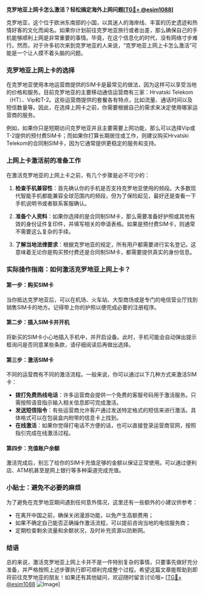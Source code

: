 **克罗地亚上网卡怎么激活？轻松搞定海外上网问题[[TG💪+ @esim1088](https://t.me/s/esim1088)]**

克罗地亚，这个位于欧洲东南部的小国，以其迷人的海岸线、丰富的历史遗迹和热情好客的文化而闻名。如果你计划前往克罗地亚旅行或者出差，那么确保自己的手机能够顺利上网是非常重要的事情。毕竟，在这个信息化的时代，没有网络寸步难行。然而，对于许多初次来到克罗地亚的人来说，“克罗地亚上网上卡怎么激活”可能是一个让人摸不着头脑的问题。

### 克罗地亚上网上卡的选择

在克罗地亚使用本地运营商提供的SIM卡是最常见的做法，因为这样可以享受当地的价格和服务。目前克罗地亚的主要移动通信运营商有三家：Hrvatski Telekom（HT）、Vip和T-2。这些运营商提供的套餐各有特点，比如流量、通话时间以及短信数量等。因此，在选择上网卡之前，你需要根据自己的需求来决定使用哪家运营商的服务。

例如，如果你只是短期访问克罗地亚并且主要需要上网功能，那么可以选择Vip或T-2提供的预付费SIM卡；而如果你打算长期居住或工作，则建议购买Hrvatski Telekom的合同制SIM卡，因为它通常提供更稳定的服务和支持。

### 上网上卡激活前的准备工作

在激活克罗地亚的上网上卡之前，有几个步骤是必不可少的：

1. **检查手机兼容性**：首先确认你的手机是否支持克罗地亚使用的频段。大多数现代智能手机都能兼容全球范围内的频段，但为了保险起见，最好还是查看一下手机说明书或者联系客服确认。
   
2. **准备个人资料**：如果你选择的是合同制SIM卡，那么需要准备好护照或其他有效的身份证件复印件，并填写相关的申请表格。如果是预付费SIM卡，则通常不需要这么复杂的手续。

3. **了解当地法律要求**：根据克罗地亚的规定，所有用户都需要进行实名登记。这意味着无论你是购买预付费还是合同制SIM卡，都需要提供真实的身份信息。

### 实际操作指南：如何激活克罗地亚上网上卡？

#### 第一步：购买SIM卡

当你抵达克罗地亚后，可以在机场、火车站、大型商场或是专门的电信营业厅找到销售SIM卡的地方。记得带上你的护照以便完成必要的注册程序。

#### 第二步：插入SIM卡并开机

将新买的SIM卡小心地插入手机中，并开启设备。此时，手机可能会自动弹出提示框询问是否同意某些条款，请仔细阅读后再做出选择。

#### 第三步：激活SIM卡

不同的运营商有不同的激活流程。一般来说，你可以通过以下几种方式来激活SIM卡：
- **拨打免费热线电话**：许多运营商会提供一个免费的客服号码用于激活服务。只需按照语音指示输入相关信息即可完成激活。
- **发送短信指令**：有些运营商允许客户通过发送特定格式的短信来进行激活。具体格式可以在包装盒内附带的信息卡上找到。
- **在线激活**：如果你觉得打电话不方便的话，也可以直接登录运营商官网，按照指引完成在线激活过程。

#### 第四步：充值账户余额

激活完成后，别忘了给你的SIM卡充值足够的金额以保证正常使用。可以通过便利店、ATM机甚至是网上银行等多种渠道完成充值。

### 小贴士：避免不必要的麻烦

为了避免在克罗地亚期间遇到任何意外情况，这里还有一些额外的小建议供参考：
- 在离开中国之前，确保关闭漫游功能，以免产生高额费用；
- 如果不确定自己能否正确操作激活流程，可以提前咨询当地的电信服务商；
- 定期检查剩余流量和余额状况，及时补充资源以防断网。

### 结语

总的来说，激活克罗地亚上网上卡并不是一件特别复杂的事情，只要事先做好充分准备，并严格按照上述步骤执行即可顺利完成整个过程。希望这篇文章能帮助到即将前往克罗地亚的朋友！如果还有其他疑问，欢迎随时留言讨论哦~ [[TG💪+ @esim1088](https://t.me/s/esim1088) ![Image](https://i.postimg.cc/4NQfJmqS/Snipaste-2025-05-13-00-14-12.png)]